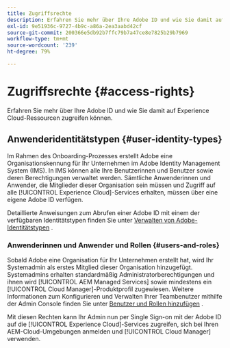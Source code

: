 ```yaml
---
title: Zugriffsrechte
description: Erfahren Sie mehr über Ihre Adobe ID und wie Sie damit auf Experience Cloud-Ressourcen zugreifen können.
exl-id: 9e51936c-9727-4b9c-a86a-2ea3aabd42cf
source-git-commit: 200366e5db92b7ffc79b7a47ce8e7825b29b7969
workflow-type: tm+mt
source-wordcount: '239'
ht-degree: 79%

---
```



# Zugriffsrechte {#access-rights}

Erfahren Sie mehr über Ihre Adobe ID und wie Sie damit auf Experience Cloud-Ressourcen zugreifen können.

## Anwenderidentitätstypen {#user-identity-types}

Im Rahmen des Onboarding-Prozesses erstellt Adobe eine Organisationskennung für Ihr Unternehmen im Adobe Identity Management System (IMS). In IMS können alle Ihre Benutzerinnen und Benutzer sowie deren Berechtigungen verwaltet werden. Sämtliche Anwenderinnen und Anwender, die Mitglieder dieser Organisation sein müssen und Zugriff auf alle [!UICONTROL Experience Cloud]-Services erhalten, müssen über eine eigene Adobe ID verfügen.

Detaillierte Anweisungen zum Abrufen einer Adobe ID mit einem der verfügbaren Identitätstypen finden Sie unter [Verwalten von Adobe-Identitätstypen](https://helpx.adobe.com/de/enterprise/using/identity.html) .

### Anwenderinnen und Anwender und Rollen {#users-and-roles}

Sobald Adobe eine Organisation für Ihr Unternehmen erstellt hat, wird Ihr Systemadmin als erstes Mitglied dieser Organisation hinzugefügt. Systemadmins erhalten standardmäßig Administratorberechtigungen und ihnen wird [!UICONTROL AEM Managed Services] sowie mindestens ein [!UICONTROL Cloud Manager]-Produktprofil zugewiesen. Weitere Informationen zum Konfigurieren und Verwalten Ihrer Teambenutzer mithilfe der Admin Console finden Sie unter [Benutzer und Rollen hinzufügen](/help/requirements/users-and-roles.md) .

Mit diesen Rechten kann Ihr Admin nun per Single Sign-on mit der Adobe ID auf die [!UICONTROL Experience Cloud]-Services zugreifen, sich bei Ihren AEM-Cloud-Umgebungen anmelden und [!UICONTROL Cloud Manager] verwenden.

